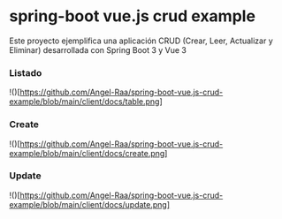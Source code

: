 # spring-boot vue.js crud example
Este proyecto ejemplifica una aplicación CRUD (Crear, Leer, Actualizar y Eliminar) desarrollada con Spring Boot 3 y  Vue 3 

### Listado

!()[https://github.com/Angel-Raa/spring-boot-vue.js-crud-example/blob/main/client/docs/table.png]


### Create

!()[https://github.com/Angel-Raa/spring-boot-vue.js-crud-example/blob/main/client/docs/create.png]

### Update

!()[https://github.com/Angel-Raa/spring-boot-vue.js-crud-example/blob/main/client/docs/update.png]
